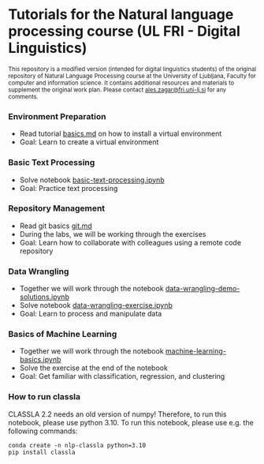 # Tutorials for the Natural language processing course (UL FRI - Digital Linguistics)
<sup>This repository is a modified version (intended for digital linguistics students) of the original repository of Natural Language Processing course at the University of Ljubljana, Faculty for computer and information science. It contains additional resources and materials to supplement the original work plan. Please contact [ales.zagar@fri.uni-lj.si](mailto:ales.zagar@fri.uni-lj.si) for any comments.</sub>

### Environment Preparation
- Read tutorial [basics.md](additional_materials/tutorials/basics.md) on how to install a virtual environment
- Goal: Learn to create a virtual environment

### Basic Text Processing
- Solve notebook [basic-text-processing.ipynb](additional_materials/notebooks/basic-text-processing.ipynb)
- Goal: Practice text processing

### Repository Management
- Read git basics [git.md](additional_materials/tutorials/git.md)
- During the labs, we will be working through the exercises
- Goal: Learn how to collaborate with colleagues using a remote code repository 

### Data Wrangling
- Together we will work through the notebook [data-wrangling-demo-solutions.ipynb](additional_materials/notebooks/data-wrangling-demo-solutions.ipynb)
- Solve notebook [data-wrangling-exercise.ipynb](additional_materials/notebooks/data-wrangling-exercise.ipynb)
- Goal: Learn to process and manipulate data

### Basics of Machine Learning 
- Together we will work through the notebook [machine-learning-basics.ipynb](additional_materials/notebooks/machine-learning-basics.ipynb)
- Solve the exercise at the end of the notebook
- Goal: Get familiar with classification, regression, and clustering

### How to run classla
CLASSLA 2.2 needs an old version of numpy! Therefore, to run this notebook, please use python 3.10. To run this notebook, please use e.g. the following commands:

```
conda create -n nlp-classla python=3.10
pip install classla
```

